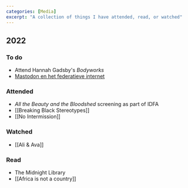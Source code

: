 ```yaml
---
categories: [Media]
excerpt: "A collection of things I have attended, read, or watched"
---
```


## 2022

### To do
- Attend Hannah Gadsby's _Bodyworks_
- [Mastodon en het federatieve internet](https://waag.org/nl/event/mastodon-en-het-federatieve-internet/)

### Attended
- _All the Beauty and the Bloodshed_ screening as part of IDFA
- [[Breaking Black Stereotypes]]
- [[No Intermission]]

### Watched
- [[Ali & Ava]]

### Read
- The Midnight Library
- [[Africa is not a country]]